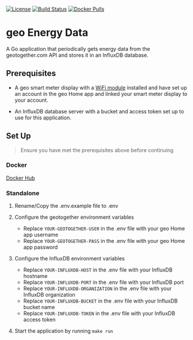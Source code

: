 [![License](https://img.shields.io/github/license/OliverCullimore/geo-energy-data?style=for-the-badge)](https://github.com/OliverCullimore/geo-energy-data)
[![Build Status](https://img.shields.io/github/workflow/status/OliverCullimore/geo-energy-data/ci?logo=github&style=for-the-badge)](https://github.com/OliverCullimore/geo-energy-data)
[![Docker Pulls](https://img.shields.io/docker/pulls/olivercullimore/geo-energy-data?logo=docker&style=for-the-badge)](https://hub.docker.com/r/olivercullimore/geo-energy-data)

# geo Energy Data

A Go application that periodically gets energy data from the geotogether.com API and stores it in an InfluxDB database.


## Prerequisites

* A geo smart meter display with a [WiFi module](https://www.geotogether.com/consumer/product/wifi-module/) installed and have set up an account in the geo Home app and linked your smart meter display to your account.

* An InfluxDB database server with a bucket and access token set up to use for this application.

## Set Up
> Ensure you have met the prerequisites above before continuing

### Docker

[Docker Hub](https://hub.docker.com/repository/docker/olivercullimore/geo-energy-data)

### Standalone

1. Rename/Copy the .env.example file to .env

2. Configure the geotogether environment variables
    * Replace `YOUR-GEOTOGETHER-USER` in the .env file with your geo Home app username 
    * Replace `YOUR-GEOTOGETHER-PASS` in the .env file with your geo Home app password


3. Configure the InfluxDB environment variables
    * Replace `YOUR-INFLUXDB-HOST` in the .env file with your InfluxDB hostname
    * Replace `YOUR-INFLUXDB-PORT` in the .env file with your InfluxDB port
    * Replace `YOUR-INFLUXDB-ORGANIZATION` in the .env file with your InfluxDB organization
    * Replace `YOUR-INFLUXDB-BUCKET` in the .env file with your InfluxDB bucket name
    * Replace `YOUR-INFLUXDB-TOKEN` in the .env file with your InfluxDB access token


4. Start the application by running `make run`